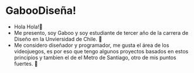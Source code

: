 # GabooDiseña!
- Hola Hola!👋   
- Me presento, soy Gaboo y soy estudiante de tercer año de la carrera de Diseño en la Unviersidad de Chile. 📖  
- Me considero diseñador y programador, me gusta el área de los videojuegos, es por eso que tengo algunos proyectos basados en estos principios y tambien el de el Metro de Santiago, otro de mis puntos fuertes. 💪
